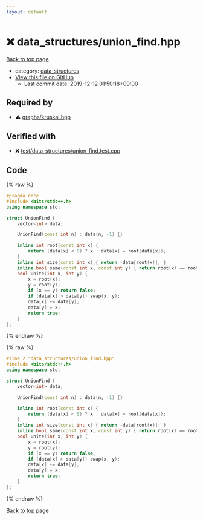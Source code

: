 ```yaml
---
layout: default
---
```


<!-- mathjax config similar to math.stackexchange -->
<script type="text/javascript" async
  src="https://cdnjs.cloudflare.com/ajax/libs/mathjax/2.7.5/MathJax.js?config=TeX-MML-AM_CHTML">
</script>
<script type="text/x-mathjax-config">
  MathJax.Hub.Config({
    TeX: { equationNumbers: { autoNumber: "AMS" }},
    tex2jax: {
      inlineMath: [ ['$','$'] ],
      processEscapes: true
    },
    "HTML-CSS": { matchFontHeight: false },
    displayAlign: "left",
    displayIndent: "2em"
  });
</script>

<script type="text/javascript" src="https://cdnjs.cloudflare.com/ajax/libs/jquery/3.4.1/jquery.min.js"></script>
<script src="https://cdn.jsdelivr.net/npm/jquery-balloon-js@1.1.2/jquery.balloon.min.js" integrity="sha256-ZEYs9VrgAeNuPvs15E39OsyOJaIkXEEt10fzxJ20+2I=" crossorigin="anonymous"></script>
<script type="text/javascript" src="../../assets/js/copy-button.js"></script>
<link rel="stylesheet" href="../../assets/css/copy-button.css" />


# :x: data_structures/union_find.hpp

<a href="../../index.html">Back to top page</a>

* category: <a href="../../index.html#9466edd02bad586f9ccf200a84a4dafd">data_structures</a>
* <a href="{{ site.github.repository_url }}/blob/master/data_structures/union_find.hpp">View this file on GitHub</a>
    - Last commit date: 2019-12-12 01:50:18+09:00




## Required by

* :warning: <a href="../graphs/kruskal.hpp.html">graphs/kruskal.hpp</a>


## Verified with

* :x: <a href="../../verify/test/data_structures/union_find.test.cpp.html">test/data_structures/union_find.test.cpp</a>


## Code

<a id="unbundled"></a>
{% raw %}
```cpp
#pragma once
#include <bits/stdc++.h>
using namespace std;

struct UnionFind {
    vector<int> data;

    UnionFind(const int n) : data(n, -1) {}

    inline int root(const int x) {
        return (data[x] < 0) ? x : data[x] = root(data[x]);
    }
    inline int size(const int x) { return -data[root(x)]; }
    inline bool same(const int x, const int y) { return root(x) == root(y); }
    bool unite(int x, int y) {
        x = root(x);
        y = root(y);
        if (x == y) return false;
        if (data[x] > data[y]) swap(x, y);
        data[x] += data[y];
        data[y] = x;
        return true;
    }
};
```
{% endraw %}

<a id="bundled"></a>
{% raw %}
```cpp
#line 2 "data_structures/union_find.hpp"
#include <bits/stdc++.h>
using namespace std;

struct UnionFind {
    vector<int> data;

    UnionFind(const int n) : data(n, -1) {}

    inline int root(const int x) {
        return (data[x] < 0) ? x : data[x] = root(data[x]);
    }
    inline int size(const int x) { return -data[root(x)]; }
    inline bool same(const int x, const int y) { return root(x) == root(y); }
    bool unite(int x, int y) {
        x = root(x);
        y = root(y);
        if (x == y) return false;
        if (data[x] > data[y]) swap(x, y);
        data[x] += data[y];
        data[y] = x;
        return true;
    }
};

```
{% endraw %}

<a href="../../index.html">Back to top page</a>

